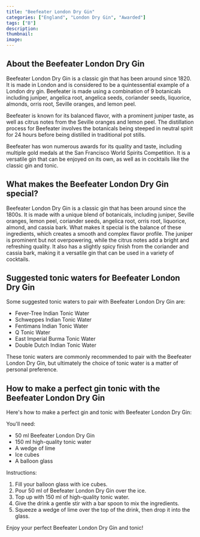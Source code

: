 ```yaml
---
title: "Beefeater London Dry Gin"
categories: ["England", "London Dry Gin", "Awarded"]
tags: ["B"]
description: 
thumbnail: 
image: 
---
```


## About the Beefeater London Dry Gin

Beefeater London Dry Gin is a classic gin that has been around since 1820. It is made in London and is considered to be a quintessential example of a London dry gin. Beefeater is made using a combination of 9 botanicals including juniper, angelica root, angelica seeds, coriander seeds, liquorice, almonds, orris root, Seville oranges, and lemon peel.

Beefeater is known for its balanced flavor, with a prominent juniper taste, as well as citrus notes from the Seville oranges and lemon peel. The distillation process for Beefeater involves the botanicals being steeped in neutral spirit for 24 hours before being distilled in traditional pot stills.

Beefeater has won numerous awards for its quality and taste, including multiple gold medals at the San Francisco World Spirits Competition. It is a versatile gin that can be enjoyed on its own, as well as in cocktails like the classic gin and tonic.

## What makes the Beefeater London Dry Gin special?

Beefeater London Dry Gin is a classic gin that has been around since the 1800s. It is made with a unique blend of botanicals, including juniper, Seville oranges, lemon peel, coriander seeds, angelica root, orris root, liquorice, almond, and cassia bark. What makes it special is the balance of these ingredients, which creates a smooth and complex flavor profile. The juniper is prominent but not overpowering, while the citrus notes add a bright and refreshing quality. It also has a slightly spicy finish from the coriander and cassia bark, making it a versatile gin that can be used in a variety of cocktails.

## Suggested tonic waters for Beefeater London Dry Gin

Some suggested tonic waters to pair with Beefeater London Dry Gin are:

- Fever-Tree Indian Tonic Water
- Schweppes Indian Tonic Water
- Fentimans Indian Tonic Water
- Q Tonic Water
- East Imperial Burma Tonic Water
- Double Dutch Indian Tonic Water

These tonic waters are commonly recommended to pair with the Beefeater London Dry Gin, but ultimately the choice of tonic water is a matter of personal preference.

## How to make a perfect gin tonic with the Beefeater London Dry Gin

Here's how to make a perfect gin and tonic with Beefeater London Dry Gin:

You'll need:

- 50 ml Beefeater London Dry Gin
- 150 ml high-quality tonic water
- A wedge of lime
- Ice cubes
- A balloon glass

Instructions:

1. Fill your balloon glass with ice cubes.
2. Pour 50 ml of Beefeater London Dry Gin over the ice.
3. Top up with 150 ml of high-quality tonic water.
4. Give the drink a gentle stir with a bar spoon to mix the ingredients.
5. Squeeze a wedge of lime over the top of the drink, then drop it into the glass.

Enjoy your perfect Beefeater London Dry Gin and tonic!